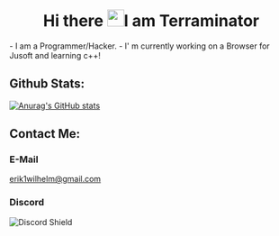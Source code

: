 
<h1 align="center">Hi there <img src="https://raw.githubusercontent.com/MartinHeinz/MartinHeinz/master/wave.gif" width="30px">I am Terraminator</h1>
- I am a Programmer/Hacker. 
- I' m currently working on a Browser for Jusoft and learning c++!

## Github Stats:
[![Anurag's GitHub stats](https://github-readme-stats.vercel.app/api?username=Terraminator)](https://github.com/anuraghazra/github-readme-stats)



## Contact Me:

### E-Mail
erik1wilhelm@gmail.com

### Discord
![Discord Shield](https://discord.c99.nl/widget/theme-4/583579616749420545.png?style=shield)

